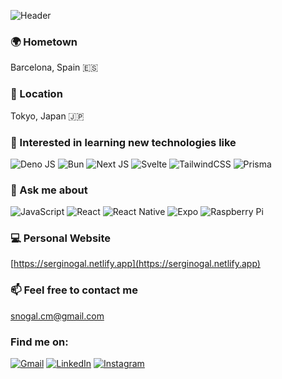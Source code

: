 ![Header](https://i.imgur.com/Nyun3j4.png)

### 🌍 Hometown
Barcelona, Spain 🇪🇸

### 📍 Location
Tokyo, Japan 🇯🇵

### 🌱 Interested in learning new technologies like
![Deno JS](https://img.shields.io/badge/deno%20js-000000?style=for-the-badge&logo=deno&logoColor=white) ![Bun](https://img.shields.io/badge/Bun-%23000000.svg?style=for-the-badge&logo=bun&logoColor=white) ![Next JS](https://img.shields.io/badge/Next-black?style=for-the-badge&logo=next.js&logoColor=white) ![Svelte](https://img.shields.io/badge/svelte-%23f1413d.svg?style=for-the-badge&logo=svelte&logoColor=white) ![TailwindCSS](https://img.shields.io/badge/tailwindcss-%2338B2AC.svg?style=for-the-badge&logo=tailwind-css&logoColor=white) ![Prisma](https://img.shields.io/badge/Prisma-3982CE?style=for-the-badge&logo=Prisma&logoColor=white)

### 💬 Ask me about
![JavaScript](https://img.shields.io/badge/javascript-%23323330.svg?style=for-the-badge&logo=javascript&logoColor=%23F7DF1E) ![React](https://img.shields.io/badge/react-%2320232a.svg?style=for-the-badge&logo=react&logoColor=%2361DAFB) ![React Native](https://img.shields.io/badge/react_native-%2320232a.svg?style=for-the-badge&logo=react&logoColor=%2361DAFB) ![Expo](https://img.shields.io/badge/expo-1C1E24?style=for-the-badge&logo=expo&logoColor=#D04A37) ![Raspberry Pi](https://img.shields.io/badge/-RaspberryPi-C51A4A?style=for-the-badge&logo=Raspberry-Pi)

### 💻 Personal Website
[https://serginogal.netlify.app](https://serginogal.netlify.app)

### 📫 Feel free to contact me
snogal.cm@gmail.com

<h3 align="left">Find me on:</h3>

<a href="mailto:snogal.cm@gmail.com" target="blank">![Gmail](https://img.shields.io/badge/Gmail-D14836?style=for-the-badge&logo=gmail&logoColor=white)</a> <a href="https://linkedin.com/in/sergi-nogal-13493b13b" target="blank">![LinkedIn](https://img.shields.io/badge/linkedin-%230077B5.svg?style=for-the-badge&logo=linkedin&logoColor=white)</a> <a href="https://instagram.com/__nogu" target="blank">![Instagram](https://img.shields.io/badge/Instagram-%23E4405F.svg?style=for-the-badge&logo=Instagram&logoColor=white)</a>


